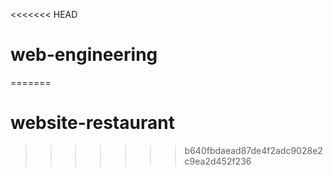 <<<<<<< HEAD
# web-engineering
=======
# website-restaurant
>>>>>>> b640fbdaead87de4f2adc9028e2c9ea2d452f236
